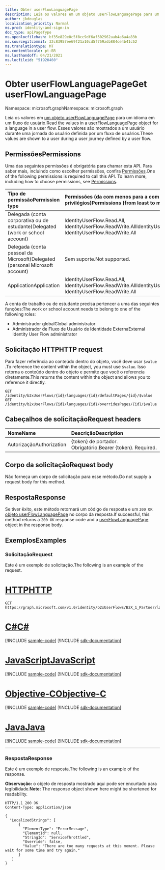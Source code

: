 ```yaml
---
title: Obter userFlowLanguagePage
description: Leia os valores em um objeto userFlowLanguagePage para um idioma em um fluxo de usuário.
author: jkdouglas
localization_priority: Normal
ms.prod: identity-and-sign-in
doc_type: apiPageType
ms.openlocfilehash: bf35e829e0c5f8cc9df6af502962aab4a6a4a83b
ms.sourcegitcommit: 32c83957ee69f21a10cd5f759adb884ce4b41c52
ms.translationtype: MT
ms.contentlocale: pt-BR
ms.lasthandoff: 04/21/2021
ms.locfileid: "51920460"
---
```

# <a name="get-userflowlanguagepage"></a><span data-ttu-id="91575-103">Obter userFlowLanguagePage</span><span class="sxs-lookup"><span data-stu-id="91575-103">Get userFlowLanguagePage</span></span>

<span data-ttu-id="91575-104">Namespace: microsoft.graph</span><span class="sxs-lookup"><span data-stu-id="91575-104">Namespace: microsoft.graph</span></span>

<span data-ttu-id="91575-105">Leia os valores em [um objeto userFlowLanguagePage](../resources/userflowlanguagepage.md) para um idioma em um fluxo de usuário.</span><span class="sxs-lookup"><span data-stu-id="91575-105">Read the values in a [userFlowLanguagePage](../resources/userflowlanguagepage.md) object for a language in a user flow.</span></span> <span data-ttu-id="91575-106">Esses valores são mostrados a um usuário durante uma jornada do usuário definida por um fluxo de usuários.</span><span class="sxs-lookup"><span data-stu-id="91575-106">These values are shown to a user during a user journey defined by a user flow.</span></span>

## <a name="permissions"></a><span data-ttu-id="91575-107">Permissões</span><span class="sxs-lookup"><span data-stu-id="91575-107">Permissions</span></span>

<span data-ttu-id="91575-p102">Uma das seguintes permissões é obrigatória para chamar esta API. Para saber mais, incluindo como escolher permissões, confira [Permissões](/graph/permissions-reference).</span><span class="sxs-lookup"><span data-stu-id="91575-p102">One of the following permissions is required to call this API. To learn more, including how to choose permissions, see [Permissions](/graph/permissions-reference).</span></span>

|<span data-ttu-id="91575-110">Tipo de permissão</span><span class="sxs-lookup"><span data-stu-id="91575-110">Permission type</span></span>      | <span data-ttu-id="91575-111">Permissões (da com menos para a com mais privilégios)</span><span class="sxs-lookup"><span data-stu-id="91575-111">Permissions (from least to most privileged)</span></span>              |
|:--------------------|:---------------------------------------------------------|
|<span data-ttu-id="91575-112">Delegada (conta corporativa ou de estudante)</span><span class="sxs-lookup"><span data-stu-id="91575-112">Delegated (work or school account)</span></span>|<span data-ttu-id="91575-113">IdentityUserFlow.Read.All, IdentityUserFlow.ReadWrite.All</span><span class="sxs-lookup"><span data-stu-id="91575-113">IdentityUserFlow.Read.All, IdentityUserFlow.ReadWrite.All</span></span>|
|<span data-ttu-id="91575-114">Delegada (conta pessoal da Microsoft)</span><span class="sxs-lookup"><span data-stu-id="91575-114">Delegated (personal Microsoft account)</span></span>| <span data-ttu-id="91575-115">Sem suporte.</span><span class="sxs-lookup"><span data-stu-id="91575-115">Not supported.</span></span>|
|<span data-ttu-id="91575-116">Application</span><span class="sxs-lookup"><span data-stu-id="91575-116">Application</span></span>|<span data-ttu-id="91575-117">IdentityUserFlow.Read.All, IdentityUserFlow.ReadWrite.All</span><span class="sxs-lookup"><span data-stu-id="91575-117">IdentityUserFlow.Read.All, IdentityUserFlow.ReadWrite.All</span></span>|

<span data-ttu-id="91575-118">A conta de trabalho ou de estudante precisa pertencer a uma das seguintes funções:</span><span class="sxs-lookup"><span data-stu-id="91575-118">The work or school account needs to belong to one of the following roles:</span></span>

* <span data-ttu-id="91575-119">Administrador global</span><span class="sxs-lookup"><span data-stu-id="91575-119">Global administrator</span></span>
* <span data-ttu-id="91575-120">Administrador de Fluxo de Usuário de Identidade Externa</span><span class="sxs-lookup"><span data-stu-id="91575-120">External Identity User Flow administrator</span></span>

## <a name="http-request"></a><span data-ttu-id="91575-121">Solicitação HTTP</span><span class="sxs-lookup"><span data-stu-id="91575-121">HTTP request</span></span>

<span data-ttu-id="91575-122">Para fazer referência ao conteúdo dentro do objeto, você deve usar `$value` .</span><span class="sxs-lookup"><span data-stu-id="91575-122">To reference the content within the object, you must use `$value`.</span></span> <span data-ttu-id="91575-123">Isso retorna o conteúdo dentro do objeto e permite que você o referencia diretamente.</span><span class="sxs-lookup"><span data-stu-id="91575-123">This returns the content within the object and allows you to reference it directly.</span></span>

<!-- {
  "blockType": "ignored"
}
-->

``` http
GET /identity/b2xUserFlows/{id}/languages/{id}/defaultPages/{id}/$value
GET /identity/b2xUserFlows/{id}/languages/{id}/overridesPages/{id}/$value
```

## <a name="request-headers"></a><span data-ttu-id="91575-124">Cabeçalhos de solicitação</span><span class="sxs-lookup"><span data-stu-id="91575-124">Request headers</span></span>

|<span data-ttu-id="91575-125">Nome</span><span class="sxs-lookup"><span data-stu-id="91575-125">Name</span></span>|<span data-ttu-id="91575-126">Descrição</span><span class="sxs-lookup"><span data-stu-id="91575-126">Description</span></span>|
|:---|:---|
|<span data-ttu-id="91575-127">Autorização</span><span class="sxs-lookup"><span data-stu-id="91575-127">Authorization</span></span>|<span data-ttu-id="91575-p104">{token} de portador. Obrigatório.</span><span class="sxs-lookup"><span data-stu-id="91575-p104">Bearer {token}. Required.</span></span>|

## <a name="request-body"></a><span data-ttu-id="91575-130">Corpo da solicitação</span><span class="sxs-lookup"><span data-stu-id="91575-130">Request body</span></span>

<span data-ttu-id="91575-131">Não forneça um corpo de solicitação para esse método.</span><span class="sxs-lookup"><span data-stu-id="91575-131">Do not supply a request body for this method.</span></span>

## <a name="response"></a><span data-ttu-id="91575-132">Resposta</span><span class="sxs-lookup"><span data-stu-id="91575-132">Response</span></span>

<span data-ttu-id="91575-133">Se tiver êxito, este método retornará um código de resposta e um `200 OK` [objeto userFlowLanguagePage](../resources/userflowlanguagepage.md) no corpo da resposta.</span><span class="sxs-lookup"><span data-stu-id="91575-133">If successful, this method returns a `200 OK` response code and a [userFlowLanguagePage](../resources/userflowlanguagepage.md) object in the response body.</span></span>

## <a name="examples"></a><span data-ttu-id="91575-134">Exemplos</span><span class="sxs-lookup"><span data-stu-id="91575-134">Examples</span></span>

### <a name="request"></a><span data-ttu-id="91575-135">Solicitação</span><span class="sxs-lookup"><span data-stu-id="91575-135">Request</span></span>

<span data-ttu-id="91575-136">Este é um exemplo de solicitação.</span><span class="sxs-lookup"><span data-stu-id="91575-136">The following is an example of the request.</span></span>


# <a name="http"></a>[<span data-ttu-id="91575-137">HTTP</span><span class="sxs-lookup"><span data-stu-id="91575-137">HTTP</span></span>](#tab/http)
<!-- {
  "blockType": "request",
  "name": "get_userflowlanguagepage_3"
}
-->

``` http
GET https://graph.microsoft.com/v1.0/identity/b2xUserFlows/B2X_1_Partner/languages/en/defaultPages/idpselections/$value
```
# <a name="c"></a>[<span data-ttu-id="91575-138">C#</span><span class="sxs-lookup"><span data-stu-id="91575-138">C#</span></span>](#tab/csharp)
[!INCLUDE [sample-code](../includes/snippets/csharp/get-userflowlanguagepage-3-csharp-snippets.md)]
[!INCLUDE [sdk-documentation](../includes/snippets/snippets-sdk-documentation-link.md)]

# <a name="javascript"></a>[<span data-ttu-id="91575-139">JavaScript</span><span class="sxs-lookup"><span data-stu-id="91575-139">JavaScript</span></span>](#tab/javascript)
[!INCLUDE [sample-code](../includes/snippets/javascript/get-userflowlanguagepage-3-javascript-snippets.md)]
[!INCLUDE [sdk-documentation](../includes/snippets/snippets-sdk-documentation-link.md)]

# <a name="objective-c"></a>[<span data-ttu-id="91575-140">Objective-C</span><span class="sxs-lookup"><span data-stu-id="91575-140">Objective-C</span></span>](#tab/objc)
[!INCLUDE [sample-code](../includes/snippets/objc/get-userflowlanguagepage-3-objc-snippets.md)]
[!INCLUDE [sdk-documentation](../includes/snippets/snippets-sdk-documentation-link.md)]

# <a name="java"></a>[<span data-ttu-id="91575-141">Java</span><span class="sxs-lookup"><span data-stu-id="91575-141">Java</span></span>](#tab/java)
[!INCLUDE [sample-code](../includes/snippets/java/get-userflowlanguagepage-3-java-snippets.md)]
[!INCLUDE [sdk-documentation](../includes/snippets/snippets-sdk-documentation-link.md)]

---


### <a name="response"></a><span data-ttu-id="91575-142">Resposta</span><span class="sxs-lookup"><span data-stu-id="91575-142">Response</span></span>

<span data-ttu-id="91575-143">Este é um exemplo de resposta.</span><span class="sxs-lookup"><span data-stu-id="91575-143">The following is an example of the response.</span></span>

<span data-ttu-id="91575-144">**Observação:** o objeto de resposta mostrado aqui pode ser encurtado para legibilidade.</span><span class="sxs-lookup"><span data-stu-id="91575-144">**Note:** The response object shown here might be shortened for readability.</span></span>
<!-- {
  "blockType": "response",
  "truncated": true,
  "@odata.type": "microsoft.graph.userFlowLanguagePage"
}
-->

``` http
HTTP/1.1 200 OK
Content-Type: application/json

{
  "LocalizedStrings": [
      {
        "ElementType": "ErrorMessage",
        "ElementId": null,
        "StringId": "ServiceThrottled",
        "Override": false,
        "Value": "There are too many requests at this moment. Please wait for some time and try again."
      }
   ]
}
```
